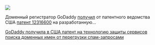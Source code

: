 <!--2025-06-01 05:39:43-->
<div class="yb">
  <div class="rss habr"><img src="https://habrastorage.org/getpro/habr/upload_files/de9/fd8/a7a/de9fd8a7a71776a3fd180936f1dcd0c1.png" /><p>Доменный регистратор GoDaddy <a href="https://domainnamewire.com/2025/05/27/godaddy-patent-targets-spam-induced-domain-search-overload/" rel="noopener noreferrer nofollow">получил</a> от&nbsp;патентного ведомства США <a href="https://domainnamewire.com/wp-content/patent-12316600.pdf" rel="noopener noreferrer nofollow">патент 12316600</a> на&nbsp;разработанную... <p class="titl"><a href="https://habr.com/ru/news/914624/?utm_source=habrahabr&utm_medium=rss&utm_campaign=914624">GoDaddy получила в США патент на технологию защиты сервисов поиска доменных имен от перегрузки спам-запросами</a></p></div>
</div>

